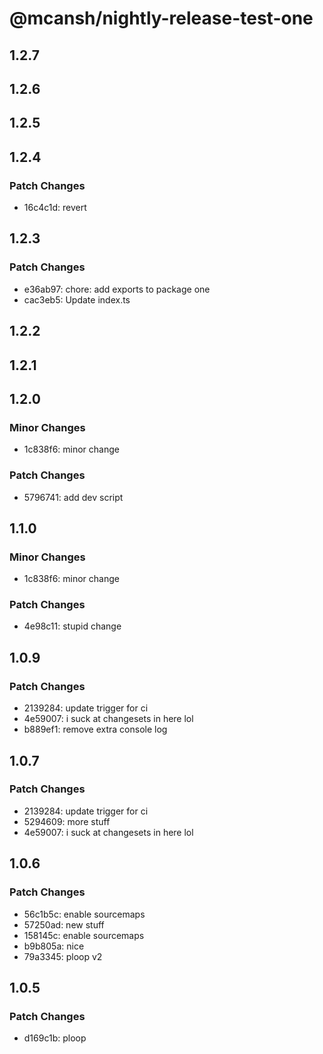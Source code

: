 # @mcansh/nightly-release-test-one

## 1.2.7

## 1.2.6

## 1.2.5

## 1.2.4

### Patch Changes

- 16c4c1d: revert

## 1.2.3

### Patch Changes

- e36ab97: chore: add exports to package one
- cac3eb5: Update index.ts

## 1.2.2

## 1.2.1

## 1.2.0

### Minor Changes

- 1c838f6: minor change

### Patch Changes

- 5796741: add dev script

## 1.1.0

### Minor Changes

- 1c838f6: minor change

### Patch Changes

- 4e98c11: stupid change

## 1.0.9

### Patch Changes

- 2139284: update trigger for ci
- 4e59007: i suck at changesets in here lol
- b889ef1: remove extra console log

## 1.0.7

### Patch Changes

- 2139284: update trigger for ci
- 5294609: more stuff
- 4e59007: i suck at changesets in here lol

## 1.0.6

### Patch Changes

- 56c1b5c: enable sourcemaps
- 57250ad: new stuff
- 158145c: enable sourcemaps
- b9b805a: nice
- 79a3345: ploop v2

## 1.0.5

### Patch Changes

- d169c1b: ploop
